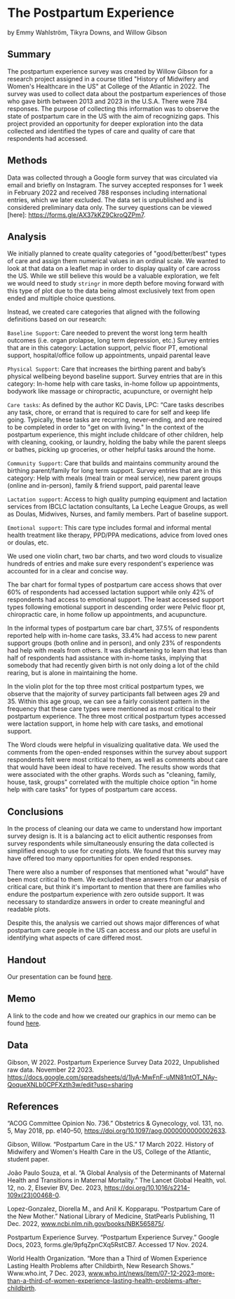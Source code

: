 The Postpartum Experience
================
by Emmy Wahlström, Tikyra Downs, and Willow Gibson

## Summary

The postpartum experience survey was created by Willow Gibson for a research project assigned in a course titled "History of Midwifery and Women's Healthcare in the US" at College of the Atlantic in 2022. The survey was used to collect data about the postpartum experiences of those who gave birth between 2013 and 2023 in the U.S.A. There were 784 responses. The purpose of collecting this information was to observe the state of postpartum care in the US with the aim of recognizing gaps. This project provided an opportunity for deeper exploration into the data collected and identified the types of care and quality of care that respondents had accessed.

## Methods

Data was collected through a Google form survey that was circulated via email and briefly on Instagram. The survey accepted responses for 1 week in February 2022 and received 788 responses including international entries, which we later excluded. The data set is unpublished and is considered preliminary data only. The survey questions can be viewed [here]: https://forms.gle/AX37kKZ9CkroQZPm7.

## Analysis

We initially planned to create quality categories of "good/better/best" types of care and assign them numerical values in an ordinal scale. We wanted to look at that data on a leaflet map in order to display quality of care across the US. While we still believe this would be a valuable exploration, we felt we would need to study `stringr` in more depth before moving forward with this type of plot due to the data being almost exclusively text from open ended and multiple choice questions.

Instead, we created care categories that aligned with the following definitions based on our research:

`Baseline Support`: Care needed to prevent the worst long term health outcomes (i.e. organ prolapse, long term depression, etc.)
Survey entries that are in this category: Lactation support, pelvic floor PT, emotional support, hospital/office follow up appointments, unpaid parental leave

`Physical Support`: Care that increases the birthing parent and baby’s physical wellbeing beyond baseline support.
Survey entries that are in this category: In-home help with care tasks, in-home follow up appointments, bodywork like massage or chiropractic, acupuncture, or overnight help

`Care tasks`: As defined by the author KC Davis, LPC: 
“Care tasks describes any task, chore, or errand that is required to care for self and keep life going. Typically, these tasks are recurring, never-ending, and are required to be completed in order to "get on with living." 
In the context of the postpartum experience, this might include childcare of other children, help with cleaning, cooking, or laundry, holding the baby while the parent sleeps or bathes, picking up groceries, or other helpful tasks around the home.

`Community Support`: Care that builds and maintains community around the birthing parent/family for long term support.
Survey entries that are in this category: Help with meals (meal train or meal service), new parent groups (online and in-person), family & friend support, paid parental leave

`Lactation support`: Access to high quality pumping equipment and lactation services from IBCLC lactation consultants, La Leche League Groups, as well as Doulas, Midwives, Nurses, and family members. Part of baseline support.

`Emotional support`: This care type includes formal and informal mental health treatment like therapy, PPD/PPA medications, advice from loved ones or doulas, etc.

We used one violin chart, two bar charts, and two word clouds to visualize hundreds of entries and make sure every respondent's experience was accounted for in a clear and concise way.

The bar chart for formal types of postpartum care access shows that over 60% of respondents had accessed lactation support while only 42% of respondents had access to emotional support. The least accessed support types following emotional support in descending order were Pelvic floor pt, chiropractic care, in home follow up appointments, and acupuncture.

In the informal types of postpartum care bar chart, 37.5% of respondents reported help with in-home care tasks, 33.4% had access to new parent support groups (both online and in person), and only 23% of respondents had help with meals from others. It was disheartening to learn that less than half of respondents had assistance with in-home tasks, implying that somebody that had recently given birth is not only doing a lot of the child rearing, but is alone in maintaining the home. 

In the violin plot for the top three most critical postpartum types, we observe that the majority of survey participants fall between ages 29 and 35. Within this age group, we can see a fairly consistent pattern in the frequency that these care types were mentioned as most critical to their postpartum experience. The three most critical postpartum types accessed were lactation support, in home help with care tasks, and emotional support. 

The Word clouds were helpful in visualizing qualitative data. We used the comments from the open-ended responses within the survey about support respondents felt were most critical to them, as well as comments about care that would have been ideal to have received. The results show words that were associated with the other graphs. Words such as "cleaning, family, house, task, groups" correlated with the multiple choice option "in home help with care tasks" for types of postpartum care access.


## Conclusions

In the process of cleaning our data we came to understand how important survey design is. It is a balancing act to elicit authentic responses from survey respondents while simultaneously ensuring the data collected is simplified enough to use for creating plots. We found that this survey may have offered too many opportunities for open ended responses. 

 There were also a number of responses that mentioned what "would" have been most critical to them. We excluded these answers from our analysis of critical care, but think it's important to mention that there are families who endure the postpartum experience with zero outside support. It was necessary to standardize answers in order to create meaningful and readable plots.

Despite this, the analysis we carried out shows major differences of what postpartum care people in the US can access and our plots are useful in identifying what aspects of care differed most.  


## Handout

Our presentation can be found [here](memo/postpartum-experience-poster.pdf).

## Memo

A link to the code and how we created our graphics in our memo can be found [here](memo/memo.html).

## Data

Gibson, W 2022. Postpartum Experience Survey Data 2022, Unpublished raw data. November 22 2023. https://docs.google.com/spreadsheets/d/1lyA-MwFnF-uMN81ntOT_NAy-QoqueXNLb0CPFXzth3w/edit?usp=sharing

## References

“ACOG Committee Opinion No. 736.” Obstetrics & Gynecology, vol. 131, no. 5, May 2018, pp.
    e140–50, https://doi.org/10.1097/aog.0000000000002633.

Gibson, Willow. “Postpartum Care in the US.” 17 March 2022. History of Midwifery and Women's
    Health Care in the US, College of the Atlantic, student paper.

João Paulo Souza, et al. “A Global Analysis of the Determinants of Maternal Health and
    Transitions in Maternal Mortality.” The Lancet Global Health, vol. 12, no. 2, Elsevier
    BV, Dec. 2023, https://doi.org/10.1016/s2214-109x(23)00468-0.

Lopez-Gonzalez, Diorella M., and Anil K. Kopparapu. “Postpartum Care of the New Mother.”
   National Library of Medicine, StatPearls Publishing, 11 Dec. 2022,
   www.ncbi.nlm.nih.gov/books/NBK565875/.

Postpartum Experience Survey. “Postpartum Experience Survey.” Google Docs, 2023, forms.gle/9pfqZpnCXq5RstCB7. Accessed 17 Nov. 2024.

World Health Organization. “More than a Third of Women Experience Lasting Health Problems
    after Childbirth, New Research Shows.” Www.who.int, 7 Dec. 2023,
    www.who.int/news/item/07-12-2023-more-than-a-third-of-women-experience-lasting-health-problems-after-childbirth.



